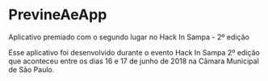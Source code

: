 # PrevineAeApp

Aplicativo premiado com o segundo lugar no Hack In Sampa - 2º edição

Esse aplicativo foi desenvolvido durante o evento Hack In Sampa 2º edição que aconteceu entre os dias 16 e 17 de junho de 2018 na Câmara Municipal de São Paulo.
